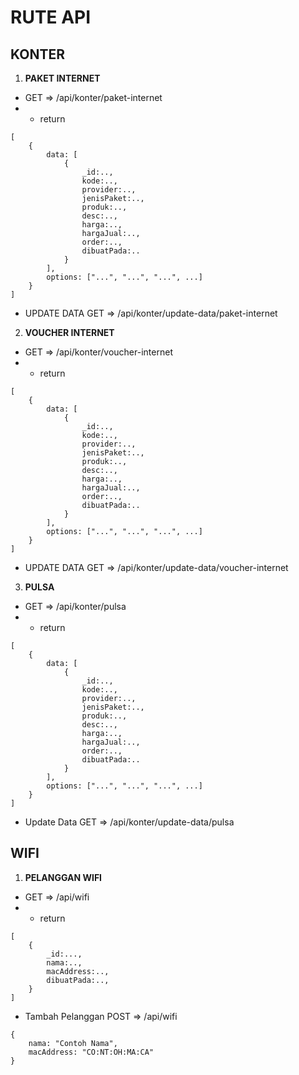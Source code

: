 # RUTE API

## KONTER
1. **PAKET INTERNET**
- GET => /api/konter/paket-internet
- - return
```
[
    {
        data: [
            {
                _id:..,
                kode:..,
                provider:..,
                jenisPaket:..,
                produk:..,
                desc:..,
                harga:..,
                hargaJual:..,
                order:..,
                dibuatPada:..
            }
        ],
        options: ["...", "...", "...", ...]
    }
]
```
- UPDATE DATA GET => /api/konter/update-data/paket-internet

2. **VOUCHER INTERNET**
- GET => /api/konter/voucher-internet
- - return
```
[
    {
        data: [
            {
                _id:..,
                kode:..,
                provider:..,
                jenisPaket:..,
                produk:..,
                desc:..,
                harga:..,
                hargaJual:..,
                order:..,
                dibuatPada:..
            }
        ],
        options: ["...", "...", "...", ...]
    }
]
```
- UPDATE DATA GET => /api/konter/update-data/voucher-internet

3. **PULSA**
- GET => /api/konter/pulsa
- - return
```
[
    {
        data: [
            {
                _id:..,
                kode:..,
                provider:..,
                jenisPaket:..,
                produk:..,
                desc:..,
                harga:..,
                hargaJual:..,
                order:..,
                dibuatPada:..
            }
        ],
        options: ["...", "...", "...", ...]
    }
]
```
- Update Data GET => /api/konter/update-data/pulsa

## WIFI
1. **PELANGGAN WIFI**
- GET => /api/wifi
- - return
```
[
    {
        _id:...,
        nama:..,
        macAddress:..,
        dibuatPada:..,
    }
]
```
- Tambah Pelanggan POST => /api/wifi
```
{
    nama: "Contoh Nama",
    macAddress: "CO:NT:OH:MA:CA"
}
```
